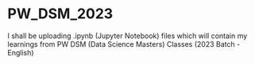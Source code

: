# PW_DSM_2023
I shall be uploading .ipynb (Jupyter Notebook) files which will contain my learnings from PW DSM (Data Science Masters) Classes (2023 Batch - English)
